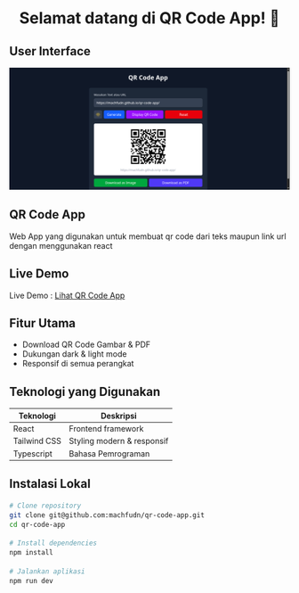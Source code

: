 <h1 align="center">Selamat datang di QR Code App! 👋</h1>

## User Interface

![User Interface](./public/ui.png)

## QR Code App

Web App yang digunakan untuk membuat qr code dari teks maupun link url dengan menggunakan react

## Live Demo

Live Demo :
<a href="https://machfudn.github.io/qr-code-app/" target="_blank">Lihat QR Code App</a>

## Fitur Utama

- Download QR Code Gambar & PDF
- Dukungan dark & light mode
- Responsif di semua perangkat

## Teknologi yang Digunakan

| Teknologi    | Deskripsi                  |
| ------------ | -------------------------- |
| React        | Frontend framework         |
| Tailwind CSS | Styling modern & responsif |
| Typescript   | Bahasa Pemrograman         |

## Instalasi Lokal

```bash
# Clone repository
git clone git@github.com:machfudn/qr-code-app.git
cd qr-code-app

# Install dependencies
npm install

# Jalankan aplikasi
npm run dev
```
